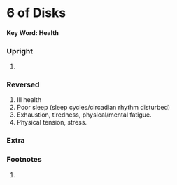# 6 of Disks

#### Key Word: Health



### Upright

1) 



### Reversed

1) Ill health
2) Poor sleep (sleep cycles/circadian rhythm disturbed)
3) Exhaustion, tiredness, physical/mental fatigue.
4) Physical tension, stress.



### Extra





### Footnotes

1. 